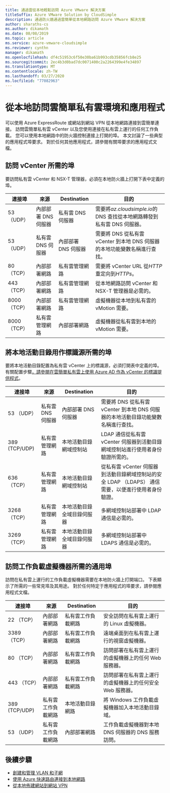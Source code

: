 ```yaml
---
title: 通過雲從本地輕鬆訪問 Azure VMware 解決方案
titleSuffix: Azure VMware Solution by CloudSimple
description: 通過防火牆通過雲簡單從本地網路訪問 Azure VMware 解決方案
author: sharaths-cs
ms.author: dikamath
ms.date: 08/08/2019
ms.topic: article
ms.service: azure-vmware-cloudsimple
ms.reviewer: cynthn
manager: dikamath
ms.openlocfilehash: df4c51953c6f50e30ba61b993cdb35856fcb8e25
ms.sourcegitcommit: 2ec4b3d0bad7dc0071400c2a2264399e4fe34897
ms.translationtype: MT
ms.contentlocale: zh-TW
ms.lasthandoff: 03/27/2020
ms.locfileid: "77082963"
---
```

# <a name="accessing-your-cloudsimple-private-cloud-environment-and-applications-from-on-premises"></a>從本地訪問雲簡單私有雲環境和應用程式

可以使用 Azure ExpressRoute 或網站到網站 VPN 從本地網路連接到雲簡單連接。  訪問雲簡單私有雲 vCenter 以及您使用連接在私有雲上運行的任何工作負載。  您可以使用本地網路中的防火牆控制連接上打開的埠。  本文討論了一些典型的應用程式埠要求。  對於任何其他應用程式，請參閱有關埠要求的應用程式文檔。

## <a name="ports-required-for-accessing-vcenter"></a>訪問 vCenter 所需的埠

要訪問私有雲 vCenter 和 NSX-T 管理器，必須在本地防火牆上打開下表中定義的埠。  

| 連接埠       | 來源                           | Destination                      | 目的                                                                                                                |
|------------|----------------------------------|----------------------------------|------------------------------------------------------------------------------------------------------------------------|
| 53 （UDP）   | 內部部署 DNS 伺服器          | 私有雲 DNS 伺服器        | 需要將*az.cloudsimple.io*的 DNS 查找從本地網路轉發到私有雲 DNS 伺服器。       |
| 53 （UDP）   | 私有雲 DNS 伺服器        | 內部部署 DNS 伺服器          | 需要將 DNS 從私有雲 vCenter 到本地 DNS 伺服器的本地功能變數名稱進行查找。 |
| 80 （TCP）   | 內部部署網路              | 私有雲管理網路 | 需要將 vCenter URL 從*HTTP*重定向到*HTTPs*。                                                           |
| 443 （TCP）  | 內部部署網路              | 私有雲管理網路 | 從本地網路訪問 vCenter 和 NSX-T 管理器是必需的。                                             |
| 8000 （TCP） | 內部部署網路              | 私有雲管理網路 | 虛擬機器從本地到私有雲的 vMotion 需要。                                            |
| 8000 （TCP） | 私有雲管理網路 | 內部部署網路              | 虛擬機器從私有雲到本地的 vMotion 需要。                                            |

## <a name="ports-required-for-using-on-premises-active-directory-as-an-identity-source"></a>將本地活動目錄用作標識源所需的埠

要將本地活動目錄配置為私有雲 vCenter 上的標識源，必須打開表中定義的埠。  有關配置步驟[，請參閱在雲簡單私有雲上使用 Azure AD 作為 vCenter 的標識提供程式](https://docs.azure.cloudsimple.com/azure-ad/)。

| 連接埠         | 來源                           | Destination                                         | 目的                                                                                                                                          |
|--------------|----------------------------------|-----------------------------------------------------|--------------------------------------------------------------------------------------------------------------------------------------------------|
| 53 （UDP）      | 私有雲 DNS 伺服器        | 內部部署 DNS 伺服器                             | 需要將 DNS 從私有雲 vCenter 到本地 DNS 伺服器的本地活動目錄功能變數名稱進行查找。          |
| 389 (TCP/UDP) | 私有雲管理網路 | 本地活動目錄網域控制站     | LDAP 通信從私有雲 vCenter 伺服器到活動目錄網域控制站進行使用者身份驗證所需的。                |
| 636 （TCP）     | 私有雲管理網路 | 本地活動目錄網域控制站     | 從私有雲 vCenter 伺服器到活動目錄網域控制站的安全 LDAP （LDAPS） 通信需要，以便進行使用者身份驗證。 |
| 3268 （TCP）    | 私有雲管理網路 | 本地活動目錄全域目錄伺服器 | 多網域控制站部署中 LDAP 通信是必需的。                                                                        |
| 3269 （TCP）    | 私有雲管理網路 | 本地活動目錄全域目錄伺服器 | 多網域控制站部署中 LDAPS 通信是必需的。                                                                       |                                           |

## <a name="common-ports-required-for-accessing-workload-virtual-machines"></a>訪問工作負載虛擬機器所需的通用埠

訪問在私有雲上運行的工作負載虛擬機器需要在本地防火牆上打開端口。  下表顯示了所需的一些常見埠及其用途。  對於任何特定于應用程式的埠要求，請參閱應用程式文檔。

| 連接埠         | 來源                         | Destination                          | 目的                                                                              |
|--------------|--------------------------------|--------------------------------------|--------------------------------------------------------------------------------------|
| 22 （TCP）      | 內部部署網路            | 私有雲工作負載網路       | 安全訪問在私有雲上運行的 Linux 虛擬機器。              |
| 3389 （TCP）    | 內部部署網路            | 私有雲工作負載網路       | 遠端桌面到在私有雲上運行的視窗虛擬機器。                 |
| 80 （TCP）      | 內部部署網路            | 私有雲工作負載網路       | 訪問部署在私有雲上運行的虛擬機器上的任何 Web 服務器。        |
| 443 （TCP）     | 內部部署網路            | 私有雲工作負載網路       | 訪問部署在私有雲上運行的虛擬機器上的任何安全 Web 服務器。 |
| 389 (TCP/UDP) | 私有雲工作負載網路 | 本地活動目錄網路 | 將 Windows 工作負載虛擬機器加入本地活動目錄域。       |
| 53 （UDP）      | 私有雲工作負載網路 | 內部部署網路                  | 工作負載虛擬機器對本地 DNS 伺服器的 DNS 服務訪問。         |

## <a name="next-steps"></a>後續步驟

* [創建和管理 VLAN 和子網](https://docs.azure.cloudsimple.com/create-vlan-subnet/)
* [使用 Azure 快速路由連接到本地網路](https://docs.azure.cloudsimple.com/on-premises-connection/)
* [從本地佈建網站到網站 VPN](https://docs.azure.cloudsimple.com/vpn-gateway/)
